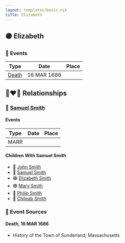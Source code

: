 ```yaml
---
layout: templates/basic.njk
title: Elizabeth
---
```

## 🟣 Elizabeth

### 📆 Events

Type | Date | Place
------ | ------ | ------
[Death](#event-0) | 16 MAR 1686 |

## 👩‍❤️‍👨 Relationships

### 🔵 [Samuel Smith](/people/8/86804391)

#### Events

Type | Date | Place
------ | ------ | ------
MARR |  |
#### Children With Samuel Smith
* 🔵 [John Smith](/people/8/82917648)
* 🔵 [Samuel Smith](/people/5/57169666)
* 🟣 [Elizabeth Smith](/people/9/92723561)
* 🟣 [Mary Smith](/people/3/39739360)
* 🔵 [Philip Smith](/people/6/61981014)
* 🔵 [Chileab Smith](/people/8/88499593)
### 📰 Event Sources

#### <a id="event-0"></a> Death, 16 MAR 1686
* History of the Town of Sunderland, Massachusetts